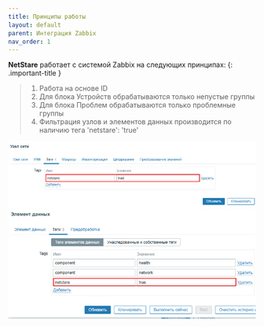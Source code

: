 ```yaml
---
title: Принципы работы
layout: default
parent: Интеграция Zabbix
nav_order: 1
---
```

**NetStare** работает с системой Zabbix на следующих принципах:
{: .important-title }
>
> 1. Работа на основе ID
> 2. Для блока Устройств обрабатываются только непустые группы
> 3. Для блока Проблем обрабатываются только проблемные группы
> 4. Фильтрация узлов и элементов данных производится по наличию тега 'netstare': 'true'

![screenshot](../images/host-tag.png)
![screenshot](../images/item-tag.png)
